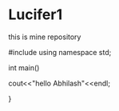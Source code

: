 # Lucifer1
this is mine repository

#include<iostream>
  using namespace std;
  
  int main()
  
  cout<<"hello Abhilash"<<endl;
  
  }
  
  
  
